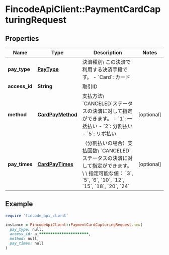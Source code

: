 # FincodeApiClient::PaymentCardCapturingRequest

## Properties

| Name | Type | Description | Notes |
| ---- | ---- | ----------- | ----- |
| **pay_type** | [**PayType**](PayType.md) | 決済種別\\ この決済で利用する決済手段です。  - &#x60;Card&#x60;: カード  |  |
| **access_id** | **String** | 取引ID  |  |
| **method** | [**CardPayMethod**](CardPayMethod.md) | 支払方法\\ &#x60;CANCELED&#x60;ステータスの決済に対して指定ができます。  - &#x60;1&#x60;: 一括払い - &#x60;2&#x60;: 分割払い - &#x60;5&#x60;: リボ払い | [optional] |
| **pay_times** | [**CardPayTimes**](CardPayTimes.md) | （分割払いの場合）支払回数\\ &#x60;CANCELED&#x60;ステータスの決済に対して指定ができます。\\ \\ 指定可能な値： &#x60;3&#x60;, &#x60;5&#x60;, &#x60;6&#x60;, &#x60;10&#x60;, &#x60;12&#x60;, &#x60;15&#x60;, &#x60;18&#x60;, &#x60;20&#x60;, &#x60;24&#x60;  | [optional] |

## Example

```ruby
require 'fincode_api_client'

instance = FincodeApiClient::PaymentCardCapturingRequest.new(
  pay_type: null,
  access_id: a_**********************,
  method: null,
  pay_times: null
)
```

